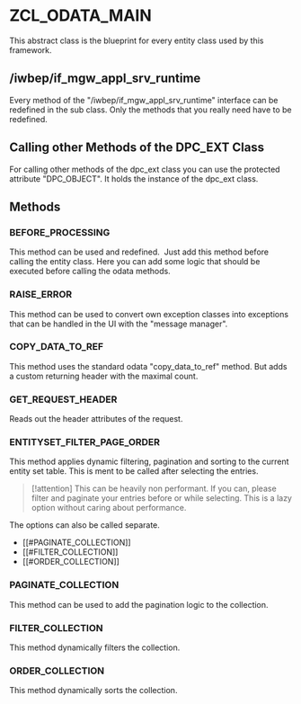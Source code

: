 # ZCL_ODATA_MAIN

This abstract class is the blueprint for every entity class used by this framework.

## /iwbep/if_mgw_appl_srv_runtime

Every method of the "/iwbep/if_mgw_appl_srv_runtime" interface can be redefined in the sub class. Only the methods that you really need have to be redefined.

## Calling other Methods of the DPC_EXT Class

For calling other methods of the dpc_ext class you can use the protected attribute "DPC_OBJECT". It holds the instance of the dpc_ext class.

## Methods

### BEFORE_PROCESSING

This method can be used and redefined.  Just add this method before calling the entity class.
Here you can add some logic that should be executed before calling the odata methods.

### RAISE_ERROR

This method can be used to convert own exception classes into exceptions that can be handled in the UI with the "message manager".

### COPY_DATA_TO_REF

This method uses the standard odata "copy_data_to_ref" method. But adds a custom returning header with the maximal count.

### GET_REQUEST_HEADER

Reads out the header attributes of the request.

### ENTITYSET_FILTER_PAGE_ORDER

This method applies dynamic filtering, pagination and sorting to the current entity set table. This is ment to be called after selecting the entries.

> [!attention]
> This can be heavily non performant. If you can, please filter and paginate your entries before or while selecting.
> This is a lazy option without caring about performance.

The options can also be called separate.

- [[#PAGINATE_COLLECTION]]
- [[#FILTER_COLLECTION]]
- [[#ORDER_COLLECTION]]

### PAGINATE_COLLECTION

This method can be used to add the pagination logic to the collection.

### FILTER_COLLECTION

This method dynamically filters the collection.

### ORDER_COLLECTION

This method dynamically sorts the collection.
